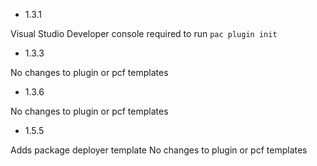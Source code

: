 * 1.3.1

Visual Studio Developer console required to run `pac plugin init`

* 1.3.3 

No changes to plugin or pcf templates

* 1.3.6

No changes to plugin or pcf templates

* 1.5.5

Adds package deployer template
No changes to plugin or pcf templates
